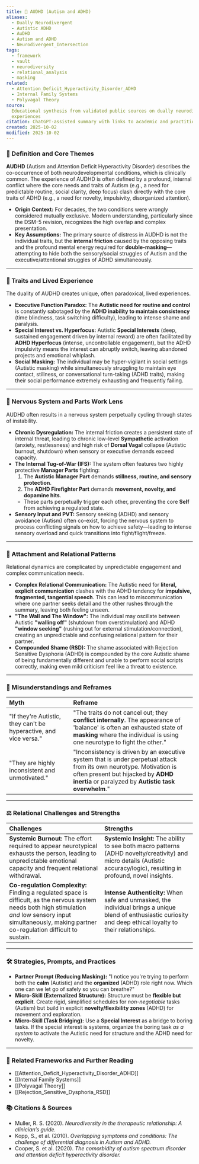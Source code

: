 ```yaml
---
title: 🧩 AUDHD (Autism and ADHD)
aliases:
  - Dually Neurodivergent
  - Autistic ADHD
  - AuDHD
  - Autism and ADHD
  - Neurodivergent_Intersection
tags:
  - framework
  - vault
  - neurodiversity
  - relational_analysis
  - masking
related:
  - Attention_Deficit_Hyperactivity_Disorder_ADHD
  - Internal Family Systems
  - Polyvagal Theory
source:
  Educational synthesis from validated public sources on dually neurodivergent
  experiences
citation: ChatGPT-assisted summary with links to academic and practitioner materials
created: 2025-10-02
modified: 2025-10-02
---
```


<!-- @format -->

### 🧩 Definition and Core Themes

**AUDHD** (Autism and Attention Deficit Hyperactivity Disorder) describes the
co-occurrence of both neurodevelopmental conditions, which is clinically common. The
experience of AUDHD is often defined by a profound, internal conflict where the core
needs and traits of Autism (e.g., a need for predictable routine, social clarity, deep
focus) clash directly with the core traits of ADHD (e.g., a need for novelty,
impulsivity, disorganized attention).

- **Origin Context:** For decades, the two conditions were wrongly considered mutually
  exclusive. Modern understanding, particularly since the DSM-5 revision, recognizes the
  high overlap and complex presentation.
- **Key Assumptions:** The primary source of distress in AUDHD is not the individual
  traits, but the **internal friction** caused by the opposing traits and the profound
  mental energy required for **double-masking**—attempting to hide both the
  sensory/social struggles of Autism and the executive/attentional struggles of ADHD
  simultaneously.

---

### 🌿 Traits and Lived Experience

The duality of AUDHD creates unique, often paradoxical, lived experiences.

- **Executive Function Paradox:** The **Autistic need for routine and control** is
  constantly sabotaged by the **ADHD inability to maintain consistency** (time
  blindness, task switching difficulty), leading to intense shame and paralysis.
- **Special Interest vs. Hyperfocus:** Autistic **Special Interests** (deep, sustained
  engagement driven by internal reward) are often facilitated by **ADHD Hyperfocus**
  (intense, uncontrollable engagement), but the ADHD impulsivity means the interest can
  abruptly switch, leaving abandoned projects and emotional whiplash.
- **Social Masking:** The individual may be hyper-vigilant in social settings (Autistic
  masking) while simultaneously struggling to maintain eye contact, stillness, or
  conversational turn-taking (ADHD traits), making their social performance extremely
  exhausting and frequently failing.

---

### 🧠 Nervous System and Parts Work Lens

AUDHD often results in a nervous system perpetually cycling through states of
instability.

- **Chronic Dysregulation:** The internal friction creates a persistent state of
  internal threat, leading to chronic low-level **Sympathetic** activation (anxiety,
  restlessness) and high risk of **Dorsal Vagal** collapse (Autistic burnout, shutdown)
  when sensory or executive demands exceed capacity.
- **The Internal Tug-of-War (IFS):** The system often features two highly protective
  **Manager Parts** fighting:
  1.  The **Autistic Manager Part** demands **stillness, routine, and sensory
      protection**.
  2.  The **ADHD Firefighter Part** demands **movement, novelty, and dopamine hits**.
  - These parts perpetually trigger each other, preventing the core **Self** from
    achieving a regulated state.
- **Sensory Input and PVT:** Sensory seeking (ADHD) and sensory avoidance (Autism) often
  co-exist, forcing the nervous system to process conflicting signals on how to achieve
  safety—leading to intense sensory overload and quick transitions into
  fight/flight/freeze.

---

### 💞 Attachment and Relational Patterns

Relational dynamics are complicated by unpredictable engagement and complex
communication needs.

- **Complex Relational Communication:** The Autistic need for **literal, explicit
  communication** clashes with the ADHD tendency for **impulsive, fragmented, tangential
  speech**. This can lead to miscommunication where one partner seeks detail and the
  other rushes through the summary, leaving both feeling unseen.
- **"The Wall and The Window":** The individual may oscillate between Autistic
  **"walling off"** (shutdown from overstimulation) and ADHD **"window seeking"**
  (rushing out for external stimulation/connection), creating an unpredictable and
  confusing relational pattern for their partner.
- **Compounded Shame (RSD):** The shame associated with Rejection Sensitive Dysphoria
  (ADHD) is compounded by the core Autistic shame of being fundamentally different and
  unable to perform social scripts correctly, making even mild criticism feel like a
  threat to existence.

---

### 🔄 Misunderstandings and Reframes

| Myth                                                              | Reframe                                                                                                                                                                                                           |
| :---------------------------------------------------------------- | :---------------------------------------------------------------------------------------------------------------------------------------------------------------------------------------------------------------- |
| "If they're Autistic, they can't be hyperactive, and vice versa." | "The traits do not cancel out; they **conflict internally**. The appearance of 'balance' is often an exhausted state of **masking** where the individual is using one neurotype to fight the other."              |
| "They are highly inconsistent and unmotivated."                   | "Inconsistency is driven by an executive system that is under perpetual attack from its own neurotype. Motivation is often present but hijacked by **ADHD inertia** or paralyzed by **Autistic task overwhelm**." |

---

### ⚖️ Relational Challenges and Strengths

| Challenges                                                                                                                                                                                                         | Strengths                                                                                                                                                                  |
| :----------------------------------------------------------------------------------------------------------------------------------------------------------------------------------------------------------------- | :------------------------------------------------------------------------------------------------------------------------------------------------------------------------- |
| **Systemic Burnout:** The effort required to appear neurotypical exhausts the person, leading to unpredictable emotional capacity and frequent relational withdrawal.                                              | **Systemic Insight:** The ability to see both macro patterns (ADHD novelty/creativity) and micro details (Autistic accuracy/logic), resulting in profound, novel insights. |
| **Co-regulation Complexity:** Finding a regulated space is difficult, as the nervous system needs both high stimulation _and_ low sensory input simultaneously, making partner co-regulation difficult to sustain. | **Intense Authenticity:** When safe and unmasked, the individual brings a unique blend of enthusiastic curiosity and deep ethical loyalty to their relationships.          |

---

### 🛠️ Strategies, Prompts, and Practices

- **Partner Prompt (Reducing Masking):** "I notice you're trying to perform both the
  **calm** (Autistic) and the **organized** (ADHD) role right now. Which one can we let
  go of safely so you can breathe?"
- **Micro-Skill (Externalized Structure):** Structure must be **flexible but explicit**.
  Create rigid, simplified schedules for _non-negotiable_ tasks (Autism) but build in
  explicit **novelty/flexibility zones** (ADHD) for movement and exploration.
- **Micro-Skill (Task Bridging):** Use a **Special Interest** as a bridge to boring
  tasks. If the special interest is systems, organize the boring task _as a system_ to
  activate the Autistic need for structure and the ADHD need for novelty.

---

### 🔗 Related Frameworks and Further Reading

- [[Attention_Deficit_Hyperactivity_Disorder_ADHD]]
- [[Internal Family Systems]]
- [[Polyvagal Theory]]
- [[Rejection_Sensitive_Dysphoria_RSD]]

### 📚 Citations & Sources

- Muller, R. S. (2020). _Neurodiversity in the therapeutic relationship: A clinician’s
  guide._
- Kopp, S., et al. (2010). _Overlapping symptoms and conditions: The challenge of
  differential diagnosis in Autism and ADHD._
- Cooper, S. et al. (2020). _The comorbidity of autism spectrum disorder and attention
  deficit hyperactivity disorder._
